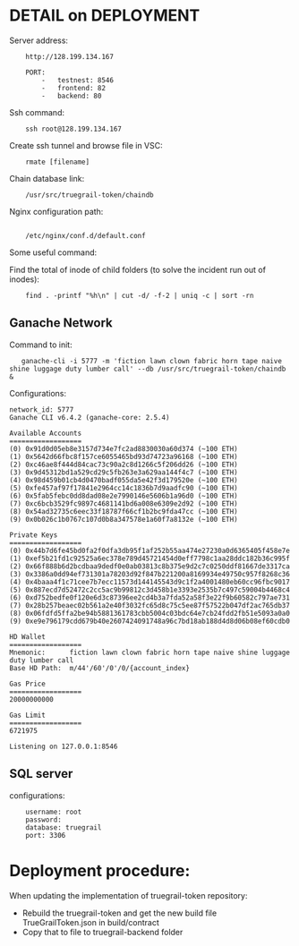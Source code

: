 # DETAIL on DEPLOYMENT

Server address:

```
    http://128.199.134.167

    PORT:
        -   testnest: 8546
        -   frontend: 82
        -   backend: 80
```

Ssh command:
```
    ssh root@128.199.134.167
```

Create ssh tunnel and browse file in VSC:
```
    rmate [filename]
```

Chain database link:
```
    /usr/src/truegrail-token/chaindb
```

Nginx configuration path:

```

    /etc/nginx/conf.d/default.conf
```

Some useful command:

   Find the total of inode of child folders (to solve the incident run out of inodes):


```
    find . -printf "%h\n" | cut -d/ -f-2 | uniq -c | sort -rn
```


## Ganache Network

Command to init:

```
   ganache-cli -i 5777 -m 'fiction lawn clown fabric horn tape naive shine luggage duty lumber call' --db /usr/src/truegrail-token/chaindb &
```

Configurations:

```
network_id: 5777
Ganache CLI v6.4.2 (ganache-core: 2.5.4)

Available Accounts
==================
(0) 0x91d0d05eb8e3157d734e7fc2ad8830030a60d374 (~100 ETH)
(1) 0x5642d66fbc8f157ce6055465bd93d74723a96168 (~100 ETH)
(2) 0xc46ae8f444d84cac73c90a2c8d1266c5f206dd26 (~100 ETH)
(3) 0x9d45312bd1a529cd29c5fb263e3a629aa144f4c7 (~100 ETH)
(4) 0x98d459b01cb4d0470badf055da5e42f3d179520e (~100 ETH)
(5) 0xfe457af97f17841e2964cc14c1836b7d9aadfc90 (~100 ETH)
(6) 0x5fab5febc0dd8dad08e2e7990146e5606b1a96d0 (~100 ETH)
(7) 0xc6bcb3529fc9897c4681141bd6a008e6309e2d92 (~100 ETH)
(8) 0x54ad32735c6eec33f18787f66cf1b2bc9fda47cc (~100 ETH)
(9) 0x0b026c1b0767c107d0b8a347578e1a60f7a8132e (~100 ETH)

Private Keys
==================
(0) 0x44b7d6fe45bd0fa2f0dfa3db95f1af252b55aa474e27230a0d6365405f458e7e
(1) 0xef5b21fd1c92525a6ec378e789d45721454d0eff7798c1aa28ddc182b36c995f
(2) 0x66f888b6d2bcdbaa9dedf0e0ab03813c8b375e9d2c7c0250ddf81667de3317ca
(3) 0x3386a0dd94ef731301a78203d92f847b221200a8169934e49750c957f8268c36
(4) 0x4baaa4f1c71cee7b7ecc11573d144145543d9c1f2a4001480eb60cc96fbc9017
(5) 0x887ecd7d52472c2cc5ac9b99812c3d458b1e3393e2535b7c497c59004b4468c4
(6) 0xd752bedfe0f120e6d3c87396ee2cd4b3a7fda52a58f3e22f9b60582c797ae731
(7) 0x28b257beaec02b561a2e40f3032fc65d8c75c5ee87f57522b047df2ac765db37
(8) 0x06fdfd5ffa2be94b5881361783cbb5004c03bdc64e7cb24fdd2fb51e5093a0a0
(9) 0xe9e796179cdd679b40e2607424091748a96c7bd18ab188d4d8d06b08ef60cdb0

HD Wallet
==================
Mnemonic:      fiction lawn clown fabric horn tape naive shine luggage duty lumber call
Base HD Path:  m/44'/60'/0'/0/{account_index}

Gas Price
==================
20000000000

Gas Limit
==================
6721975

Listening on 127.0.0.1:8546
```


## SQL server

configurations:

```
    username: root
    password:
    database: truegrail
    port: 3306
```



# Deployment procedure:
When updating the implementation of truegrail-token repository:
-   Rebuild the truegrail-token and get the new build file TrueGrailToken.json in build/contract
-   Copy that to file to truegrail-backend folder
